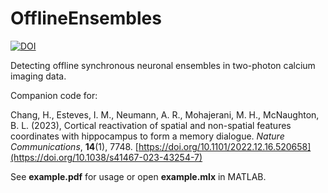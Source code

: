 # OfflineEnsembles


[![DOI](https://zenodo.org/badge/671363762.svg)](https://zenodo.org/doi/10.5281/zenodo.10030861)


Detecting offline synchronous neuronal ensembles in two-photon calcium imaging data.

Companion code for:

Chang, H., Esteves, I. M., Neumann, A. R., Mohajerani, M. H., McNaughton, B. L. (2023), Cortical reactivation of spatial and non-spatial features coordinates with hippocampus to form a memory dialogue. _Nature Communications_, __14__(1), 7748. [https://doi.org/10.1101/2022.12.16.520658](https://doi.org/10.1038/s41467-023-43254-7)

See __example.pdf__ for usage or open __example.mlx__ in MATLAB.

